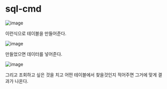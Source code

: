 # sql-cmd


![image](https://user-images.githubusercontent.com/94346298/143684042-ff913e4f-f572-40c7-81c7-10b901f36980.png)

이런식으로 테이블을 만들어준다.

![image](https://user-images.githubusercontent.com/94346298/143684109-110bc303-ba2c-41dd-b5fb-d0fd6379ec0d.png)

만들었으면 데이터를 넣어준다.

![image](https://user-images.githubusercontent.com/94346298/143684139-3d9508a4-c4b3-4294-a824-aaabdd9b596d.png)

그리고 조회하고 싶은 것을 치고 어떤 테이블에서 찾을것인지 적어주면 그거에 맞게 결과가 나온다.

